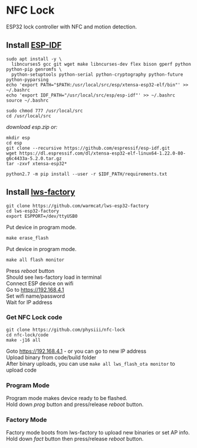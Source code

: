 # NFC Lock
ESP32 lock controller with NFC and motion detection.


## Install [ESP-IDF](https://docs.espressif.com/projects/esp-idf/en/latest/get-started/index.html)

```
sudo apt install -y \
  libncurses5 gcc git wget make libncurses-dev flex bison gperf python python-pip genromfs \
  python-setuptools python-serial python-cryptography python-future python-pyparsing 
echo 'export PATH="$PATH:/usr/local/src/esp/xtensa-esp32-elf/bin"' >> ~/.bashrc
echo 'export IDF_PATH="/usr/local/src/esp/esp-idf"' >> ~/.bashrc
source ~/.bashrc

sudo chmod 777 /usr/local/src
cd /usr/local/src
```
*download esp.zip or:*
```
mkdir esp
cd esp
git clone --recursive https://github.com/espressif/esp-idf.git
wget https://dl.espressif.com/dl/xtensa-esp32-elf-linux64-1.22.0-80-g6c4433a-5.2.0.tar.gz
tar -zxvf xtensa-esp32* 

python2.7 -m pip install --user -r $IDF_PATH/requirements.txt
```


## Install [lws-factory](https://github.com/warmcat/lws-esp32-factory)
```
git clone https://github.com/warmcat/lws-esp32-factory
cd lws-esp32-factory
export ESPPORT=/dev/ttyUSB0
```
Put device in program mode.  
```
make erase_flash
```
Put device in program mode.  
```
make all flash monitor
```
Press *reboot* button  
Should see lws-factory load in terminal  
Connect ESP device on wifi  
Go to https://192.168.4.1  
Set wifi name/password  
Wait for IP address  

### Get NFC Lock code
```
git clone https://github.com/physiii/nfc-lock
cd nfc-lock/code
make -j16 all
```
Goto https://192.168.4.1 - or you can go to new IP address  
Upload binary from code/build folder  
After binary uploads, you can use `make all lws_flash_ota monitor` to upload code  

### Program Mode
Program mode makes device ready to be flashed.  
Hold down *prog* button and press/release *reboot* button.  

### Factory Mode
Factory mode boots from lws-factory to upload new binaries or set AP info.  
Hold down *fact* button then press/release *reboot* button.  
